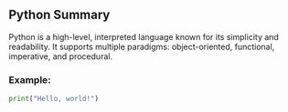 ## Python Summary

Python is a high-level, interpreted language known for its simplicity and readability.
It supports multiple paradigms: object-oriented, functional, imperative, and procedural.

### Example:
```python
print("Hello, world!")
```
